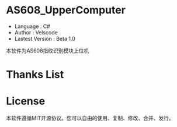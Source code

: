 # AS608_UpperComputer

- Language : C#
- Author : Velscode
- Lastest Version : Beta 1.0

本软件为AS608指纹识别模块上位机





# Thanks List



# License

本软件遵循MIT开源协议。您可以自由的使用、复制、修改、合并、发行。

